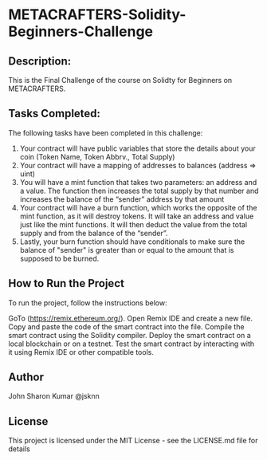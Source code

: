 # METACRAFTERS-Solidity-Beginners-Challenge
## Description:

This is the Final Challenge of the course on Solidty for Beginners on METACRAFTERS.
## Tasks Completed:

The following tasks have been completed in this challenge:

1. Your contract will have public variables that store the details about your coin (Token Name, Token Abbrv., Total Supply)
2. Your contract will have a mapping of addresses to balances (address => uint)
3. You will have a mint function that takes two parameters: an address and a value. 
   The function then increases the total supply by that number and increases the balance 
   of the “sender” address by that amount
4. Your contract will have a burn function, which works the opposite of the mint function, as it will destroy tokens. 
   It will take an address and value just like the mint functions. It will then deduct the value from the total supply 
   and from the balance of the “sender”.
5. Lastly, your burn function should have conditionals to make sure the balance of "sender" is greater than or equal 
   to the amount that is supposed to be burned.
## How to Run the Project
To run the project, follow the instructions below:

GoTo (https://remix.ethereum.org/).
Open Remix IDE and create a new file.
Copy and paste the code of the smart contract into the file.
Compile the smart contract using the Solidity compiler.
Deploy the smart contract on a local blockchain or on a testnet.
Test the smart contract by interacting with it using Remix IDE or other compatible tools.
## Author
John Sharon Kumar
 @jsknn

## License
This project is licensed under the MIT License - see the LICENSE.md file for details
